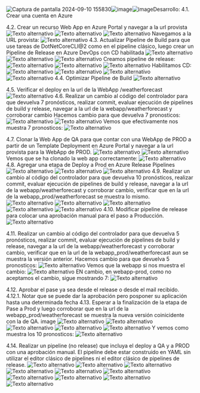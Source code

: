 ![Captura de pantalla 2024-09-10 155830](https://github.com/user-attachments/assets/388dbd4d-9af0-4670-a905-61fba4c0c151)![image](https://github.com/user-attachments/assets/d6e2ca6e-46b8-4e74-9c15-c9d32059984f)![image](https://github.com/user-attachments/assets/c883b9f2-1e80-469b-9501-b35680f9d5b2)Desarrollo:
4.1. Crear una cuenta en Azure

4.2. Crear un recurso Web App en Azure Portal y navegar a la url provista
   ![Texto alternativo](imagenes/1.png)
   ![Texto alternativo](imagenes/2.png)
   ![Texto alternativo](imagenes/3.png)
   Navegamos a la URL provista:
   ![Texto alternativo](imagenes/4.png)
4.3. Actualizar Pipeline de Build para que use tareas de DotNetCoreCLI@2 como en el pipeline clásico, luego crear un Pipeline de Release en Azure DevOps con CD habilitada
   ![Texto alternativo](imagenes/7.png)
   ![Texto alternativo](imagenes/8.png)
   ![Texto alternativo](imagenes/9.png)
   Creamos pipeline de release:
  ![Texto alternativo](imagenes/5.png)
  ![Texto alternativo](imagenes/6.png)
  ![Texto alternativo](imagenes/10.png)
  Habilitamos CD:
  ![Texto alternativo](imagenes/11.png)
  ![Texto alternativo](imagenes/12.png)
  ![Texto alternativo](imagenes/13.png)
  ![Texto alternativo](imagenes/14.png)
4.4. Optimizar Pipeline de Build
![Texto alternativo](imagenes/47.png)

4.5. Verificar el deploy en la url de la WebApp /weatherforecast
![Texto alternativo](imagenes/46.png)
4.6. Realizar un cambio al código del controlador para que devuelva 7 pronósticos, realizar commit, evaluar ejecución de pipelines de build y release, navegar a la url de la webapp/weatherforecast y corroborar cambio
Hacemos cambio para que devuelva 7 pronosticos:
![Texto alternativo](imagenes/48.png)
![Texto alternativo](imagenes/49.png)
Vemos que efectivamente nos muestra 7 pronosticos:
![Texto alternativo](imagenes/50.png)

4.7. Clonar la Web App de QA para que contar con una WebApp de PROD a partir de un Template Deployment en Azure Portal y navegar a la url provista para la WebApp de PROD.
![Texto alternativo](imagenes/17.png)
![Texto alternativo](imagenes/18.png)
Vemos que se ha clonado la web app correctamente: 
![Texto alternativo](imagenes/19.png)
4.8. Agregar una etapa de Deploy a Prod en Azure Release Pipelines
![Texto alternativo](imagenes/20.png)
![Texto alternativo](imagenes/21.png)
![Texto alternativo](imagenes/22.png)
4.9. Realizar un cambio al código del controlador para que devuelva 10 pronósticos, realizar commit, evaluar ejecución de pipelines de build y release, navegar a la url de la webapp/weatherforecast y corroborar cambio, verificar que en la url de la webapp_prod/weatherforecast se muestra lo mismo.
![Texto alternativo](imagenes/25.png)
![Texto alternativo](imagenes/26.png)
![Texto alternativo](imagenes/27.png)
![Texto alternativo](imagenes/28.png)
![Texto alternativo](imagenes/33.png)
4.10. Modificar pipeline de release para colocar una aprobación manual para el paso a Producción.
![Texto alternativo](imagenes/24.png)

4.11. Realizar un cambio al código del controlador para que devuelva 5 pronósticos, realizar commit, evaluar ejecución de pipelines de build y release, navegar a la url de la webapp/weatherforecast y corroborar cambio, verificar que en la url de la webapp_prod/weatherforecast aun se muestra la versión anterior.
Hacemos cambio para que devuelva 5 pronosticos:
![Texto alternativo](imagenes/51.png)
Vemos que la webapp si nos muestra el cambio: 
![Texto alternativo](imagenes/52.png)
EN cambio, en webapp-prod, como no aceptamos el cambio, sigue mostrando 7: 
![Texto alternativo](imagenes/53.png)

4.12. Aprobar el pase ya sea desde el release o desde el mail recibido. 
4.12.1. Notar que se puede dar la aprobación pero posponer su aplicación hasta una determinada fecha
4.13. Esperar a la finalización de la etapa de Pase a Prod y luego corroborar que en la url de la webapp_prod/weatherforecast se muestra la nueva versión coinicidente con la de QA. image
![Texto alternativo](imagenes/28.png)
![Texto alternativo](imagenes/29.png)
![Texto alternativo](imagenes/30.png)
![Texto alternativo](imagenes/31.png)
![Texto alternativo](imagenes/32.png)
Y vemos como muestra los 10 pronosticos:
![Texto alternativo](imagenes/33.png)

4.14. Realizar un pipeline (no release) que incluya el deploy a QA y a PROD con una aprobación manual. El pipeline debe estar construido en YAML sin utilizar el editor clásico de pipelines ni el editor clásico de pipelines de release.
![Texto alternativo](imagenes/34.png)
![Texto alternativo](imagenes/35.png)
![Texto alternativo](imagenes/36.png)
![Texto alternativo](imagenes/38.png)
![Texto alternativo](imagenes/39.png)
![Texto alternativo](imagenes/40.png)
![Texto alternativo](imagenes/41.png)
![Texto alternativo](imagenes/42.png)
![Texto alternativo](imagenes/43.png)
![Texto alternativo](imagenes/45.png)


